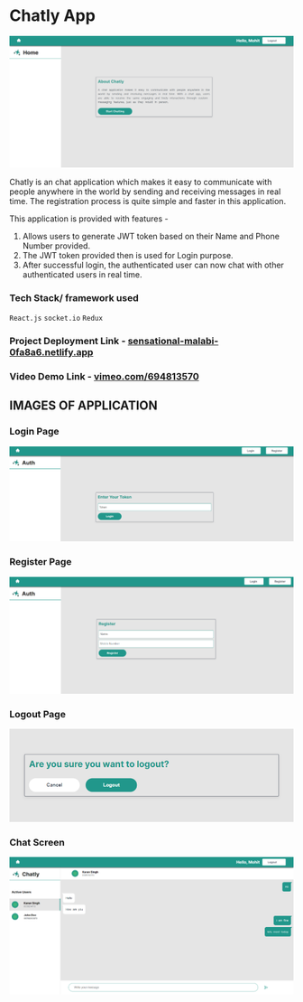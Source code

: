 # Chatly App

![Chatly App Home Page](demo_images/home_page.png)

Chatly is an chat application which makes it easy to communicate with people anywhere in the world by sending and receiving messages in real time. The registration process is quite simple and faster in this application.

This application is provided with features -

1. Allows users to generate JWT token based on their Name and Phone Number provided.
2. The JWT token provided then is used for Login purpose.
3. After successful login, the authenticated user can now chat with other authenticated users in real time.

### Tech Stack/ framework used

`React.js` `socket.io` `Redux`

### Project Deployment Link - [sensational-malabi-0fa8a6.netlify.app](https://sensational-malabi-0fa8a6.netlify.app)

### Video Demo Link - [vimeo.com/694813570](https://vimeo.com/694813570)

## IMAGES OF APPLICATION

### Login Page

![Chatly App Login Page](demo_images/login_page.png)

### Register Page

![Chatly App Register Page](demo_images/register_page.png)

### Logout Page

![Chatly App Logout Page](demo_images/logout_page.png)

### Chat Screen

![Chatly App Chat Screen](demo_images/chat_screen.png)
